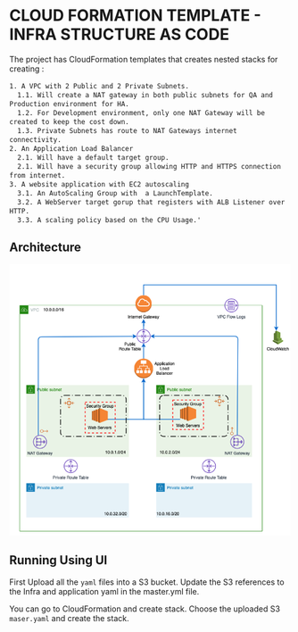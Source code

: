# CLOUD FORMATION TEMPLATE - INFRA STRUCTURE AS CODE

The project has CloudFormation templates that creates nested stacks for creating :

    1. A VPC with 2 Public and 2 Private Subnets.
      1.1. Will create a NAT gateway in both public subnets for QA and Production environment for HA.
      1.2. For Development environment, only one NAT Gateway will be created to keep the cost down.
      1.3. Private Subnets has route to NAT Gateways internet connectivity.
    2. An Application Load Balancer
      2.1. Will have a default target group.
      2.1. Will have a security group allowing HTTP and HTTPS connection from internet.
    3. A website application with EC2 autoscaling
      3.1. An AutoScaling Group with  a LaunchTemplate.
      3.2. A WebServer target gorup that registers with ALB Listener over HTTP.
      3.3. A scaling policy based on the CPU Usage.'


## Architecture

 ![Architecture](architecture.png)

## Running Using UI

First Upload all the ``yaml`` files into a S3 bucket. Update the S3 references to the Infra and application yaml in the master.yml file.

You can go to CloudFormation and create stack. Choose the uploaded S3 ``maser.yaml`` and create the stack. 
